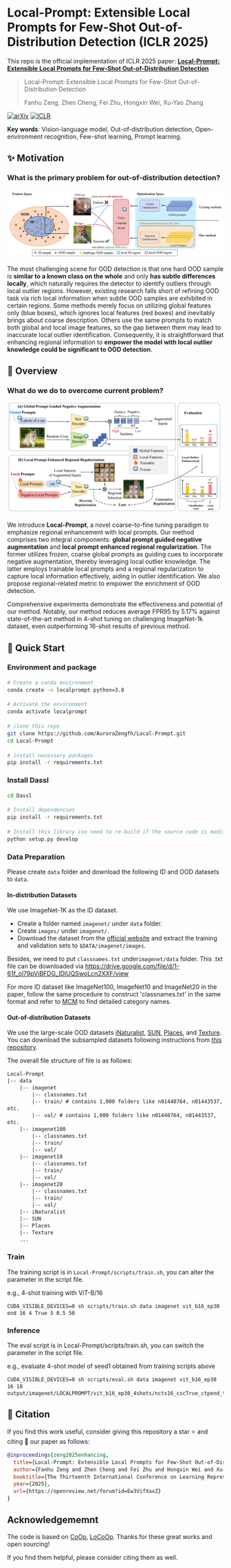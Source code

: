 # Local-Prompt: Extensible Local Prompts for Few-Shot Out-of-Distribution Detection (ICLR 2025)

This repo is the official implementation of ICLR 2025 paper: **[Local-Prompt: Extensible Local Prompts for Few-Shot Out-of-Distribution Detection](https://arxiv.org/abs/2409.04796)**

> Local-Prompt: Extensible Local Prompts for Few-Shot Out-of-Distribution Detection
>
> Fanhu Zeng, Zhen Cheng, Fei Zhu, Hongxin Wei, Xu-Yao Zhang

[![arXiv](https://img.shields.io/badge/Arxiv-2409.04796-b31b1b.svg?logo=arXiv)](https://arxiv.org/abs/2409.04796)
[![ICLR](https://img.shields.io/badge/OpenReview-Paper-orange.svg)](https://openreview.net/pdf?id=Ew3VifXaxZ)

**Key words**: Vision-language model, Out-of-distribution detection, Open-environment recognition, Few-shot learning, Prompt learning.

## :sparkles: Motivation

### **What is the primary problem for out-of-distribution detection?**

![overall](figures/overall.png)

The most challenging scene for OOD detection is that one hard OOD sample is **similar to a known class on the whole** and only **has subtle differences locally**, which naturally requires the detector to identify outliers through local outlier regions. However, existing research falls short of refining OOD task via rich local information when subtle OOD samples are exhibited in certain regions. Some methods merely focus on utilizing global features only (blue boxes), which ignores local features (red boxes) and inevitably brings about coarse description. Others use the same prompts to match both global and local image features, so the gap between them may lead to inaccurate local outlier identification. Consequently, it is straightforward that enhancing regional information to **empower the model with local outlier knowledge could be significant to OOD detection**.


## :open_book: Overview

### **What do we do to overcome current problem?**

![structure](figures/structure.png)

We introduce **Local-Prompt**, a novel coarse-to-fine tuning paradigm to emphasize regional enhancement with local prompts. Our method comprises two integral components: **global prompt guided negative augmentation** and **local prompt enhanced regional regularization**. The former utilizes frozen, coarse global prompts as guiding cues to incorporate negative augmentation, thereby leveraging local outlier knowledge. The latter employs trainable local prompts and a regional regularization to capture local information effectively, aiding in outlier identification. We also propose regional-related metric to empower the enrichment of OOD detection. 

Comprehensive experiments demonstrate the effectiveness and potential of our method. Notably, our method reduces average FPR95 by 5.17% against state-of-the-art method in 4-shot tuning on challenging ImageNet-1k dataset, even outperforming 16-shot results of previous method.

## :rocket: Quick Start
### Environment and package 
```bash
# Create a conda environment
conda create -n localprompt python=3.8

# Activate the environment
conda activate localprompt

# clone this repo
git clone https://github.com/AuroraZengfh/Local-Prompt.git
cd Local-Prompt

# install necessary packages
pip install -r requirements.txt
```

### Install Dassl
```bash
cd Dassl

# Install dependencies
pip install -r requirements.txt

# Install this library (no need to re-build if the source code is modified)
python setup.py develop
```

### Data Preparation
Please create `data` folder and download the following ID and OOD datasets to `data`.

#### In-distribution Datasets
We use ImageNet-1K as the ID dataset.
- Create a folder named `imagenet/` under `data` folder.
- Create `images/` under `imagenet/`.
- Download the dataset from the [official website](https://image-net.org/index.php) and extract the training and validation sets to `$DATA/imagenet/images`.

Besides, we need to put `classnames.txt` under`imagenet/data` folder. This .txt file can be downloaded via https://drive.google.com/file/d/1-61f_ol79pViBFDG_IDlUQSwoLcn2XXF/view

For more ID dataset like ImageNet100, ImageNet10 and ImageNet20 in the paper, follow the same procedure to construct 'classnames.txt' in the same format and refer to [MCM](https://github.com/deeplearning-wisc/MCM) to find detailed category names.

#### Out-of-distribution Datasets
We use the large-scale OOD datasets [iNaturalist](https://arxiv.org/abs/1707.06642), [SUN](https://vision.princeton.edu/projects/2010/SUN/), [Places](https://arxiv.org/abs/1610.02055), and [Texture](https://arxiv.org/abs/1311.3618). You can download the subsampled datasets following instructions from [this repository](https://github.com/deeplearning-wisc/large_scale_ood#out-of-distribution-dataset).

The overall file structure of file is as follows:
```
Local-Prompt
|-- data
    |-- imagenet
        |-- classnames.txt
        |-- train/ # contains 1,000 folders like n01440764, n01443537, etc.
        |-- val/ # contains 1,000 folders like n01440764, n01443537, etc.
    |-- imagenet100
        |-- classnames.txt
        |-- train/
        |-- val/
    |-- imagenet10
        |-- classnames.txt
        |-- train/
        |-- val/
    |-- imagenet20
        |-- classnames.txt
        |-- train/
        |-- val/
    |-- iNaturalist
    |-- SUN
    |-- Places
    |-- Texture
    ...
```

### Train
The training script is in `Local-Prompt/scripts/train.sh`, you can alter the parameter in the script file.

e.g., 4-shot training with ViT-B/16
``` 
CUDA_VISIBLE_DEVICES=0 sh scripts/train.sh data imagenet vit_b16_ep30 end 16 4 True 5 0.5 50
```

### Inference
The eval script is in Local-Prompt/scripts/train.sh, you can switch the parameter in the script file.

e.g., evaluate 4-shot model of seed1 obtained from training scripts above

```
CUDA_VISIBLE_DEVICES=0 sh scripts/eval.sh data imagenet vit_b16_ep30 16 10 output/imagenet/LOCALPROMPT/vit_b16_ep30_4shots/nctx16_cscTrue_ctpend_topk50/seed1
```

## :blue_book: Citation
If you find this work useful, consider giving this repository a star :star: and citing :bookmark_tabs: our paper as follows:

```bibtex
@inproceedings{zeng2025enhancing,
  title={Local-Prompt: Extensible Local Prompts for Few-Shot Out-of-Distribution Detection},
  author={Fanhu Zeng and Zhen Cheng and Fei Zhu and Hongxin Wei and Xu-Yao Zhang},
  booktitle={The Thirteenth International Conference on Learning Representations},
  year={2025},
  url={https://openreview.net/forum?id=Ew3VifXaxZ}
}
```

## Acknowledgememnt

The code is based on  [CoOp](https://github.com/KaiyangZhou/CoOp), [LoCoOp](https://github.com/AtsuMiyai/LoCoOp). Thanks for these great works and open sourcing! 

If you find them helpful, please consider citing them as well. 
